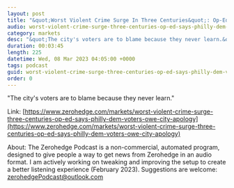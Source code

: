 ```yaml
---
layout: post
title: "&quot;Worst Violent Crime Surge In Three Centuries&quot;: Op-Ed Says Philly Dem Voters Owe The City &quot;An Apology&quot;"
audio: worst-violent-crime-surge-three-centuries-op-ed-says-philly-dem-voters-owe-city-apology-0
category: markets
desc: "&quot;The city's voters are to blame because they never learn.&quot;"
duration: 00:03:45
length: 225
datetime: Wed, 08 Mar 2023 04:05:00 +0000
tags: podcast
guid: worst-violent-crime-surge-three-centuries-op-ed-says-philly-dem-voters-owe-city-apology-0
order: 0
---
```

&quot;The city's voters are to blame because they never learn.&quot;

Link: [https://www.zerohedge.com/markets/worst-violent-crime-surge-three-centuries-op-ed-says-philly-dem-voters-owe-city-apology](https://www.zerohedge.com/markets/worst-violent-crime-surge-three-centuries-op-ed-says-philly-dem-voters-owe-city-apology)

About: The Zerohedge Podcast is a non-commercial, automated program, designed to give people a way to get news from Zerohedge in an audio format.  I am actively working on tweaking and improving the setup to create a better listening experience (February 2023).  Suggestions are welcome: [zerohedgePodcast@outlook.com](mailto:zerohedgePodcast@outlook.com)